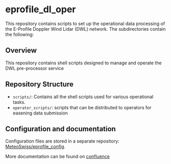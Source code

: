 
# eprofile_dl_oper

This repository contains scripts to set up the operational data processing of the E-Profile Doppler Wind Lidar (DWL) network. The subdirectories contain the following:

## Overview

This repository contains shell scripts designed to manage and operate the DWL pre-processor service

## Repository Structure

- `scripts/`: Contains all the shell scripts used for various operational tasks.
- `operator_scripts/`: scripts that can be distributed to operators for easening data submission

## Configuration and documentation

Configuration files are stored in a separate repository: [MeteoSwiss/eprofile_config](https://github.com/MeteoSwiss/eprofile_config).

More documentation can be found on [confluence](https://meteoswiss.atlassian.net/wiki/spaces/MDA/pages/119375533/Doppler+lidar?atlOrigin=eyJpIjoiYTczZDJjZDk3Zjk3NDEzY2FkMzg2Nzc1NTljNzdhZWMiLCJwIjoiYyJ9)
